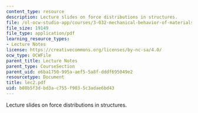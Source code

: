 ```yaml
---
content_type: resource
description: Lecture slides on force distributions in structures.
file: /ol-ocw-studio-app/courses/3-032-mechanical-behavior-of-materials-fall-2007/b08b5f3dbd3ac755f9035c3adae6bd43_lec2.pdf
file_size: 19149
file_type: application/pdf
learning_resource_types:
- Lecture Notes
license: https://creativecommons.org/licenses/by-nc-sa/4.0/
ocw_type: OCWFile
parent_title: Lecture Notes
parent_type: CourseSection
parent_uid: e6ba1750-995a-aef5-5a8f-dddf695049e2
resourcetype: Document
title: lec2.pdf
uid: b08b5f3d-bd3a-c755-f903-5c3adae6bd43
---
```

Lecture slides on force distributions in structures.